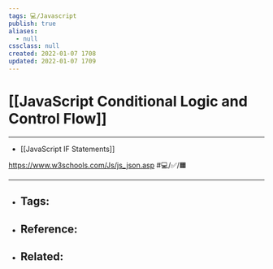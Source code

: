 ```yaml
---
tags: 💻️/Javascript
publish: true
aliases:
  - null
cssclass: null
created: 2022-01-07 1708
updated: 2022-01-07 1709
---
```


# [[JavaScript Conditional Logic and Control Flow]]

---

- [[JavaScript IF Statements]]

<https://www.w3schools.com/Js/js_json.asp> #💻️/✅️/🟧️

---

- Tags: 
	- 
- Reference:
	- 
- Related:
	- 